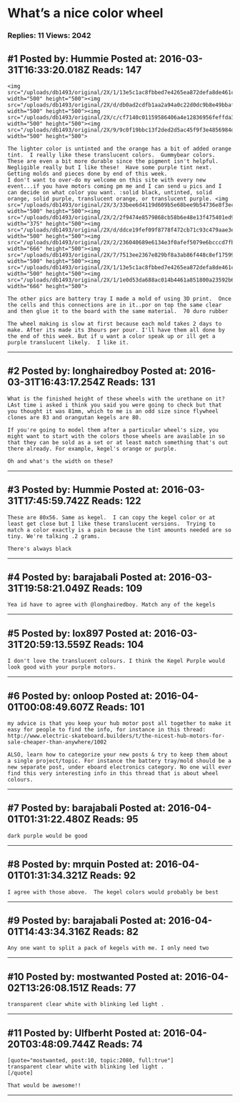 # What&rsquo;s a nice color wheel

### Replies: 11 Views: 2042

## \#1 Posted by: Hummie Posted at: 2016-03-31T16:33:20.018Z Reads: 147

```
<img src="/uploads/db1493/original/2X/1/13e5c1ac8fbbed7e4265ea872defa8de461c9819.jpeg" width="500" height="500"><img src="/uploads/db1493/original/2X/d/db0ad2cdfb1aa2a94a0c22d0dc9b8e49bbaf5a88.jpeg" width="500" height="500"><img src="/uploads/db1493/original/2X/c/cf7140c01159586406a4e12836956feffda385aa.jpeg" width="500" height="500"><img src="/uploads/db1493/original/2X/9/9c0f19bbc13f2ded2d5ac45f9f3e4856984df6e6.jpeg" width="500" height="500">

The lighter color is untinted and the orange has a bit of added orange tint.  I really like these translucent colors.  Gummybear colors.  These are even a bit more durable since the pigment isn't helpful. Negligible really but I like these!  Have some purple tint next.  Getting molds and pieces done by end of this week. 
I don't want to over-do my welcome on this site with every new event...if you have motors coming pm me and I can send u pics and I can decide on what color you want. :solid black, untinted, solid orange, solid purple, translucent orange, or translucent purple. <img src="/uploads/db1493/original/2X/3/33bee6d4119d609b5e68bee9b54736e8f3ec4449.jpeg" width="500" height="500"><img src="/uploads/db1493/original/2X/2/2f9474e8579868cb58b6e48e13f475401ed96a63.jpeg" width="375" height="500"><img src="/uploads/db1493/original/2X/d/ddce19fef09f8778f472cb71c93c479aae3ea79e.jpeg" width="500" height="500"><img src="/uploads/db1493/original/2X/2/236040689e6134e3f0afef5079e6bcccd7fb6652.jpeg" width="666" height="500"><img src="/uploads/db1493/original/2X/7/7513ee2367e829bf8a3ab86f448c8ef175994378.jpeg" width="500" height="500"><img src="/uploads/db1493/original/2X/1/13e5c1ac8fbbed7e4265ea872defa8de461c9819.jpeg" width="500" height="500"><img src="/uploads/db1493/original/2X/1/1e0d53da688ac014b4461a851800a23592b6b686.jpeg" width="666" height="500">

The other pics are battery tray I made a mold of using 3D print.  Once the cells and this connections are in it..por on top the same clear and then glue it to the board with the same material.  70 duro rubber

The wheel making is slow at first because each mold takes 2 days to make. After its made its 3hours per pour. I'll have them all done by the end of this week. But if u want a color speak up or ill get a purple translucent likely.  I like it.
```

---
## \#2 Posted by: longhairedboy Posted at: 2016-03-31T16:43:17.254Z Reads: 131

```
What is the finished height of these wheels with the urethane on it? LAst time i asked i think you said you were going to check but that you thought it was 81mm, which to me is an odd size since flywheel clones are 83 and orangutan kegels are 80. 

If you're going to model them after a particular wheel's size, you might want to start with the colors those wheels are available in so that they can be sold as a set or at least match something that's out there already. For example, kegel's orange or purple.

Oh and what's the width on these?
```

---
## \#3 Posted by: Hummie Posted at: 2016-03-31T17:45:59.742Z Reads: 122

```
These are 80x56. Same as kegel.  I can copy the kegel color or at least get close but I like these translucent versions.  Trying to match a color exactly is a pain because the tint amounts needed are so tiny. We're talking .2 grams. 

There's always black
```

---
## \#4 Posted by: barajabali Posted at: 2016-03-31T19:58:21.049Z Reads: 109

```
Yea id have to agree with @longhairedboy. Match any of the kegels
```

---
## \#5 Posted by: lox897 Posted at: 2016-03-31T20:59:13.559Z Reads: 104

```
I don't love the translucent colours. I think the Kegel Purple would look good with your purple motors.
```

---
## \#6 Posted by: onloop Posted at: 2016-04-01T00:08:49.607Z Reads: 101

```
my advice is that you keep your hub motor post all together to make it easy for people to find the info, for instance in this thread: 
http://www.electric-skateboard.builders/t/the-nicest-hub-motors-for-sale-cheaper-than-anywhere/1002

ALSO, learn how to categorize your new posts & try to keep them about a single project/topic. For instance the battery tray/mold should be a new separate post, under eboard electronics category. No one will ever find this very interesting info in this thread that is about wheel colours.
```

---
## \#7 Posted by: barajabali Posted at: 2016-04-01T01:31:22.480Z Reads: 95

```
dark purple would be good
```

---
## \#8 Posted by: mrquin Posted at: 2016-04-01T01:31:34.321Z Reads: 92

```
I agree with those above.  The kegel colors would probably be best
```

---
## \#9 Posted by: barajabali Posted at: 2016-04-01T14:43:34.316Z Reads: 82

```
Any one want to split a pack of kegels with me. I only need two
```

---
## \#10 Posted by: mostwanted Posted at: 2016-04-02T13:26:08.151Z Reads: 77

```
transparent clear white with blinking led light .
```

---
## \#11 Posted by: Ulfberht Posted at: 2016-04-20T03:48:09.744Z Reads: 74

```
[quote="mostwanted, post:10, topic:2080, full:true"]
transparent clear white with blinking led light .
[/quote]

That would be awesome!!
```

---
